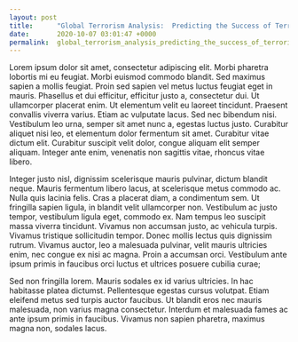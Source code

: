 ```yaml
---
layout: post
title:      "Global Terrorism Analysis:  Predicting the Success of Terrorist Attacks"
date:       2020-10-07 03:01:47 +0000
permalink:  global_terrorism_analysis_predicting_the_success_of_terrorist_attacks
---
```



Lorem ipsum dolor sit amet, consectetur adipiscing elit. Morbi pharetra lobortis mi eu feugiat. Morbi euismod commodo blandit. Sed maximus sapien a mollis feugiat. Proin sed sapien vel metus luctus feugiat eget in mauris. Phasellus et dui efficitur, efficitur justo a, consectetur dui. Ut ullamcorper placerat enim. Ut elementum velit eu laoreet tincidunt. Praesent convallis viverra varius. Etiam ac vulputate lacus. Sed nec bibendum nisi. Vestibulum leo urna, semper sit amet nunc a, egestas luctus justo. Curabitur aliquet nisi leo, et elementum dolor fermentum sit amet. Curabitur vitae dictum elit. Curabitur suscipit velit dolor, congue aliquam elit semper aliquam. Integer ante enim, venenatis non sagittis vitae, rhoncus vitae libero.

Integer justo nisl, dignissim scelerisque mauris pulvinar, dictum blandit neque. Mauris fermentum libero lacus, at scelerisque metus commodo ac. Nulla quis lacinia felis. Cras a placerat diam, a condimentum sem. Ut fringilla sapien ligula, in blandit velit ullamcorper non. Vestibulum ac justo tempor, vestibulum ligula eget, commodo ex. Nam tempus leo suscipit massa viverra tincidunt. Vivamus non accumsan justo, ac vehicula turpis. Vivamus tristique sollicitudin tempor. Donec mollis lectus quis dignissim rutrum. Vivamus auctor, leo a malesuada pulvinar, velit mauris ultricies enim, nec congue ex nisi ac magna. Proin a accumsan orci. Vestibulum ante ipsum primis in faucibus orci luctus et ultrices posuere cubilia curae;

Sed non fringilla lorem. Mauris sodales ex id varius ultricies. In hac habitasse platea dictumst. Pellentesque egestas cursus volutpat. Etiam eleifend metus sed turpis auctor faucibus. Ut blandit eros nec mauris malesuada, non varius magna consectetur. Interdum et malesuada fames ac ante ipsum primis in faucibus. Vivamus non sapien pharetra, maximus magna non, sodales lacus.
